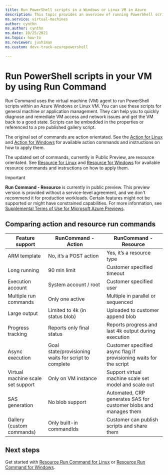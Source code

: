 ```yaml
---
title: Run PowerShell scripts in a Windows or Linux VM in Azure
description: This topic provides an overview of running PowerShell scripts within an Azure virtual machine by using the Run Command feature
ms.service: virtual-machines
author: cynthn
ms.author: cynthn
ms.date: 10/25/2021
ms.topic: how-to  
ms.reviewer: jushiman
ms.custom: devx-track-azurepowershell

---
```

# Run PowerShell scripts in your VM by using Run Command

Run Command uses the virtual machine (VM) agent to run PowerShell scripts within an Azure Windows or Linux VM. You can use these scripts for general machine or application management. They can help you to quickly diagnose and remediate VM access and network issues and get the VM back to a good state. Scripts can be embedded in the properties or referenced to a pre published gallery script. 

The original set of commands are action orientated. See the [Action for Linux](./linux/run-command.md) and [Action for Windows](./windows/run-command.md) for available action commands and instructions on how to apply them. 

The updated set of commands, currently in Public Preview, are resource orientated. See [Resource for Linux](./linux/run-command-resource.md) and [Resource for Windows](./windows/run-command-resource.md) for available resource commands and instructions on how to apply them. 

> [!IMPORTANT]
> **Run Command - Resource** is currently in public preview.
> This preview version is provided without a service-level agreement, and we don't recommend it for production workloads. Certain features might not be supported or might have constrained capabilities. 
> For more information, see [Supplemental Terms of Use for Microsoft Azure Previews](https://azure.microsoft.com/support/legal/preview-supplemental-terms/).


## Comparing action and resource run commands

| Feature support  | RunCommand - Action  | RunCommand - Resource  |
|---|---|---|
| ARM template  | No, it’s a POST action  | Yes, it’s a resource type  |
| Long running  | 90 min limit  | Customer specified timeout  |
| Execution account  | System account / root  | Customer specified user  |
| Multiple run commands  | Only one active  | Multiple in parallel or sequenced  |
| Large output  | Limited to 4k (in status blob)  | Uploaded to customer append blob  |
| Progress tracking  | Reports only final status  | Reports progress and last 4k output during execution  |
| Async execution  | Goal state/provisioning waits for script to complete  | Customer specified async flag if provisioning waits for the script  |
| Virtual machine scale set support  | Only on VM instance  | Support virtual machine scale set model and scale out  |
| SAS generation  | No blob support  | Automated, CRP generates SAS for customer blobs and manages them  |
| Gallery (custom commands)  | Only built-in commandIds  | Customer can publish scripts and share them  |


## Next steps

Get started with [Resource Run Command for Linux](./linux/run-command-resource.md) or [Resource Run Command for Windows](./windows/run-command-resource.md). 